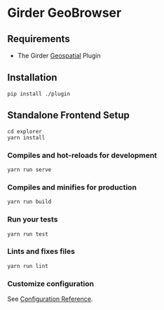 # Girder GeoBrowser

## Requirements
* The Girder [Geospatial](https://github.com/OpenGeoscience/girder_geospatial) Plugin

## Installation
```
pip install ./plugin
```


## Standalone Frontend Setup
```
cd explorer
yarn install
```

### Compiles and hot-reloads for development
```
yarn run serve
```

### Compiles and minifies for production
```
yarn run build
```

### Run your tests
```
yarn run test
```

### Lints and fixes files
```
yarn run lint
```

### Customize configuration
See [Configuration Reference](https://cli.vuejs.org/config/).
